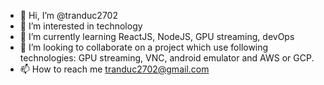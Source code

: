 - 👋 Hi, I’m @tranduc2702
- 👀 I’m interested in technology
- 🌱 I’m currently learning ReactJS, NodeJS, GPU streaming, devOps
- 💞️ I’m looking to collaborate on a project which use following technologies: GPU streaming, VNC, android emulator and AWS or GCP.
- 📫 How to reach me tranduc2702@gmail.com

<!---
tranduc2702/tranduc2702 is a ✨ special ✨ repository because its `README.md` (this file) appears on your GitHub profile.
You can click the Preview link to take a look at your changes.
--->
